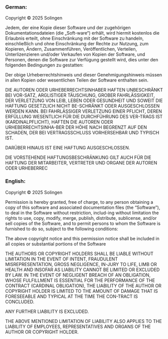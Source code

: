 ### German:

Copyright © 2025 Solingen

Jedem, der eine Kopie dieser Software und der zugehörigen Dokumentationsdateien (die „Soft-ware“) erhält, wird hiermit kostenlos die Erlaubnis erteilt, ohne Einschränkung mit der Software zu handeln, einschließlich und ohne Einschränkung der Rechte zur Nutzung, zum Kopieren, Ändern, Zusammenführen, Veröffentlichen, Verteilen, Unterlizenzieren und/oder Verkaufen von Kopien der Software, und Personen, denen die Software zur Verfügung gestellt wird, dies unter den folgenden Bedingungen zu gestatten:

Der obige Urheberrechtshinweis und dieser Genehmigungshinweis müssen in allen Kopien oder wesentlichen Teilen der Software enthalten sein.

DIE AUTOREN ODER URHEBERRECHTSINHABER HAFTEN UNBESCHRÄNKT BEI VOR-SATZ, ARGLISTIGER TÄUSCHUNG, GROBER FAHRLÄSSIGKEIT, DER VERLETZUNG VON LEIB, LEBEN ODER GESUNDHEIT UND SOWEIT DIE HAFTUNG GESETZLICH NICHT BE-SCHRÄNKT ODER AUSGESCHLOSSEN WERDEN KANN. BEI FAHRLÄSSIGER VERLETZUNG EINER PFLICHT, DEREN ERFÜLLUNG WESENTLICH FÜR DIE DURCHFÜHRUNG DES VER-TRAGS IST (KARDINALPFLICHT), HAFTEN DIE AUTOREN ODER URHEBERRECHTSINHA-BER DER HÖHE NACH BEGRENZT AUF DEN SCHADEN, DER BEI VERTRAGSSCHLUSS VORHERSEHBAR UND TYPISCH IST.

DARÜBER HINAUS IST EINE HAFTUNG AUSGESCHLOSSEN.

DIE VORSTEHENDE HAFTUNGSBESCHRÄNKUNG GILT AUCH FÜR DIE HAFTUNG DER MITARBEITER, VERTRETER UND ORGANE DER AUTOREN ODER URHEBERREC

### English:

Copyright © 2025 Solingen

Permission is hereby granted, free of charge, to any person obtaining a copy of this software and associated documentation files (the “Software”), to deal in the Software without restriction, includ-ing without limitation the rights to use, copy, modify, merge, publish, distribute, sublicense, and/or sell copies of the Software, and to permit persons to whom the Software is furnished to do so, subject to the following conditions:

The above copyright notice and this permission notice shall be included in all copies or substantial portions of the Software

THE AUTHORS OR COPYRIGHT HOLDERS SHALL BE LIABLE WITHOUT LIMITATION IN THE EVENT OF INTENT, FRAUDULENT MISREPRESENTATION, GROSS NEGLIGENCE, IN-JURY TO LIFE, LIMB OR HEALTH AND INSOFAR AS LIABILITY CANNOT BE LIMITED OR EXCLUDED BY LAW. IN THE EVENT OF NEGLIGENT BREACH OF AN OBLIGATION, WHOSE FULFILLMENT IS ESSENTIAL FOR THE PERFORMANCE OF THE CONTRACT (CARDINAL OBLIGATION), THE LIABILITY OF THE AUTHOR OR COPYRIGHT HOLDER IS LIMITED TO THE AMOUNT OF DAMAGE THAT IS FORESEEABLE AND TYPICAL AT THE TIME THE CON-TRACT IS CONCLUDED.

ANY FURTHER LIABILITY IS EXCLUDED. 

THE ABOVE MENTIONED LIMITATION OF LIABILITY ALSO APPLIES TO THE LIABILITY OF EMPLOYEES, REPRESENTATIVES AND ORGANS OF THE AUTHOR OR COPYRIGHT HOLDER.
